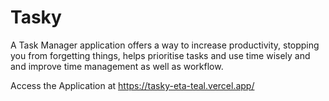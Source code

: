# Tasky

A Task Manager application offers a way to increase productivity, stopping you from forgetting things, helps prioritise tasks and use time wisely and and improve time management as well as workflow.

Access the Application at https://tasky-eta-teal.vercel.app/
